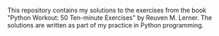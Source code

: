 This repository contains my solutions to the exercises from the book "Python Workout: 50 Ten-minute Exercises" by Reuven M. Lerner.
The solutions are written as part of my practice in Python programming.

